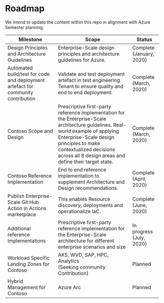 
# Roadmap

We intend to update the content within this repo in alignment with Azure Semester planning.

| Milestone | Scope | Status |
|----------------------------------------------------------------------------------|-----------------------------------------------------------------------------------------------------------------------------------------------------------------------------------------------------------------------------------------------------|---------------------------|
| Design Principles and Architecture Guidelines | Enterprise-Scale design principles and architecture guidelines for Azure. | Complete (January, 2020)|
| Automated build/test for code and deployment artefact for community contribution | Validate and test deployment artefact in test engineering Tenant to ensure quality and end to end deployment. | Complete (March, 2020) |
| Contoso Scope and Design | Prescriptive first-party reference implementation for the Enterprise-Scale architecture guidelines. Real-world example of applying Enterprise-Scale design principles to make contextualized decisions across all 8 design areas and define their target state. | Complete (March, 2020) |
| Contoso Reference Implementation | End to end reference implementation to supplement Architecture and Design recommendations. | Complete (April, 2020) |
| Publish Enterprise-Scale Git Hub Action in Actions marketplace | This enables Resource discovery, deployments and operationalize IaC. | Complete (June, 2020) |
| Additional reference Implementations | Prescriptive first-party reference implementation for the Enterprise-Scale architecture for different enterprise scenarios and size | In progress (July, 2020) |
| Workload Specific Landing Zones for Contoso | AKS, WVD, SAP, HPC, Analytics <br/> (Seeking community Contribution) |  Planned |
| Hybrid Management for Contoso | Azure Arc | Planned |
